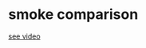 # smoke comparison
[see video](https://user-images.githubusercontent.com/44749188/110291158-2ef34080-801e-11eb-97ec-8cc7eddff2e5.mp4)

